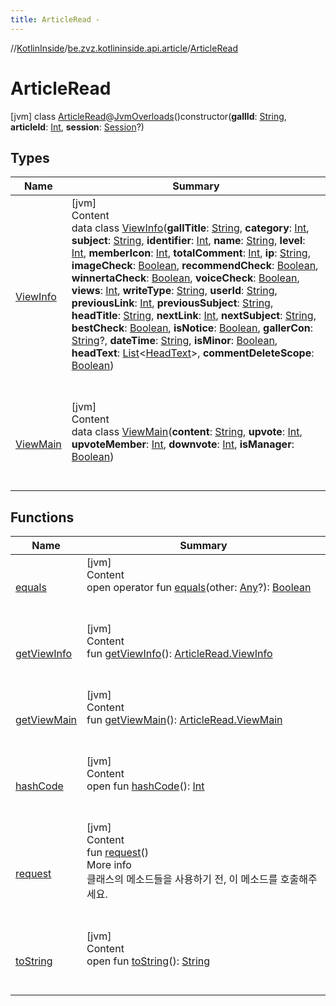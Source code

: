 ```yaml
---
title: ArticleRead -
---
```

//[KotlinInside](../../index.md)/[be.zvz.kotlininside.api.article](../index.md)/[ArticleRead](index.md)



# ArticleRead  
 [jvm] class [ArticleRead](index.md)@[JvmOverloads](https://kotlinlang.org/api/latest/jvm/stdlib/kotlin.jvm/-jvm-overloads/index.html)()constructor(**gallId**: [String](https://kotlinlang.org/api/latest/jvm/stdlib/kotlin/-string/index.html), **articleId**: [Int](https://kotlinlang.org/api/latest/jvm/stdlib/kotlin/-int/index.html), **session**: [Session](../../be.zvz.kotlininside.session/-session/index.md)?)   


## Types  
  
|  Name|  Summary| 
|---|---|
| <a name="be.zvz.kotlininside.api.article/ArticleRead.ViewInfo///PointingToDeclaration/"></a>[ViewInfo](-view-info/index.md)| <a name="be.zvz.kotlininside.api.article/ArticleRead.ViewInfo///PointingToDeclaration/"></a>[jvm]  <br>Content  <br>data class [ViewInfo](-view-info/index.md)(**gallTitle**: [String](https://kotlinlang.org/api/latest/jvm/stdlib/kotlin/-string/index.html), **category**: [Int](https://kotlinlang.org/api/latest/jvm/stdlib/kotlin/-int/index.html), **subject**: [String](https://kotlinlang.org/api/latest/jvm/stdlib/kotlin/-string/index.html), **identifier**: [Int](https://kotlinlang.org/api/latest/jvm/stdlib/kotlin/-int/index.html), **name**: [String](https://kotlinlang.org/api/latest/jvm/stdlib/kotlin/-string/index.html), **level**: [Int](https://kotlinlang.org/api/latest/jvm/stdlib/kotlin/-int/index.html), **memberIcon**: [Int](https://kotlinlang.org/api/latest/jvm/stdlib/kotlin/-int/index.html), **totalComment**: [Int](https://kotlinlang.org/api/latest/jvm/stdlib/kotlin/-int/index.html), **ip**: [String](https://kotlinlang.org/api/latest/jvm/stdlib/kotlin/-string/index.html), **imageCheck**: [Boolean](https://kotlinlang.org/api/latest/jvm/stdlib/kotlin/-boolean/index.html), **recommendCheck**: [Boolean](https://kotlinlang.org/api/latest/jvm/stdlib/kotlin/-boolean/index.html), **winnertaCheck**: [Boolean](https://kotlinlang.org/api/latest/jvm/stdlib/kotlin/-boolean/index.html), **voiceCheck**: [Boolean](https://kotlinlang.org/api/latest/jvm/stdlib/kotlin/-boolean/index.html), **views**: [Int](https://kotlinlang.org/api/latest/jvm/stdlib/kotlin/-int/index.html), **writeType**: [String](https://kotlinlang.org/api/latest/jvm/stdlib/kotlin/-string/index.html), **userId**: [String](https://kotlinlang.org/api/latest/jvm/stdlib/kotlin/-string/index.html), **previousLink**: [Int](https://kotlinlang.org/api/latest/jvm/stdlib/kotlin/-int/index.html), **previousSubject**: [String](https://kotlinlang.org/api/latest/jvm/stdlib/kotlin/-string/index.html), **headTitle**: [String](https://kotlinlang.org/api/latest/jvm/stdlib/kotlin/-string/index.html), **nextLink**: [Int](https://kotlinlang.org/api/latest/jvm/stdlib/kotlin/-int/index.html), **nextSubject**: [String](https://kotlinlang.org/api/latest/jvm/stdlib/kotlin/-string/index.html), **bestCheck**: [Boolean](https://kotlinlang.org/api/latest/jvm/stdlib/kotlin/-boolean/index.html), **isNotice**: [Boolean](https://kotlinlang.org/api/latest/jvm/stdlib/kotlin/-boolean/index.html), **gallerCon**: [String](https://kotlinlang.org/api/latest/jvm/stdlib/kotlin/-string/index.html)?, **dateTime**: [String](https://kotlinlang.org/api/latest/jvm/stdlib/kotlin/-string/index.html), **isMinor**: [Boolean](https://kotlinlang.org/api/latest/jvm/stdlib/kotlin/-boolean/index.html), **headText**: [List](https://kotlinlang.org/api/latest/jvm/stdlib/kotlin.collections/-list/index.html)<[HeadText](../../be.zvz.kotlininside.api.type/-head-text/index.md)>, **commentDeleteScope**: [Boolean](https://kotlinlang.org/api/latest/jvm/stdlib/kotlin/-boolean/index.html))  <br><br><br>
| <a name="be.zvz.kotlininside.api.article/ArticleRead.ViewMain///PointingToDeclaration/"></a>[ViewMain](-view-main/index.md)| <a name="be.zvz.kotlininside.api.article/ArticleRead.ViewMain///PointingToDeclaration/"></a>[jvm]  <br>Content  <br>data class [ViewMain](-view-main/index.md)(**content**: [String](https://kotlinlang.org/api/latest/jvm/stdlib/kotlin/-string/index.html), **upvote**: [Int](https://kotlinlang.org/api/latest/jvm/stdlib/kotlin/-int/index.html), **upvoteMember**: [Int](https://kotlinlang.org/api/latest/jvm/stdlib/kotlin/-int/index.html), **downvote**: [Int](https://kotlinlang.org/api/latest/jvm/stdlib/kotlin/-int/index.html), **isManager**: [Boolean](https://kotlinlang.org/api/latest/jvm/stdlib/kotlin/-boolean/index.html))  <br><br><br>


## Functions  
  
|  Name|  Summary| 
|---|---|
| <a name="kotlin/Any/equals/#kotlin.Any?/PointingToDeclaration/"></a>[equals](../../be.zvz.kotlininside.utils/-string-util/-companion/index.md#%5Bkotlin%2FAny%2Fequals%2F%23kotlin.Any%3F%2FPointingToDeclaration%2F%5D%2FFunctions%2F-1231821796)| <a name="kotlin/Any/equals/#kotlin.Any?/PointingToDeclaration/"></a>[jvm]  <br>Content  <br>open operator fun [equals](../../be.zvz.kotlininside.utils/-string-util/-companion/index.md#%5Bkotlin%2FAny%2Fequals%2F%23kotlin.Any%3F%2FPointingToDeclaration%2F%5D%2FFunctions%2F-1231821796)(other: [Any](https://kotlinlang.org/api/latest/jvm/stdlib/kotlin/-any/index.html)?): [Boolean](https://kotlinlang.org/api/latest/jvm/stdlib/kotlin/-boolean/index.html)  <br><br><br>
| <a name="be.zvz.kotlininside.api.article/ArticleRead/getViewInfo/#/PointingToDeclaration/"></a>[getViewInfo](get-view-info.md)| <a name="be.zvz.kotlininside.api.article/ArticleRead/getViewInfo/#/PointingToDeclaration/"></a>[jvm]  <br>Content  <br>fun [getViewInfo](get-view-info.md)(): [ArticleRead.ViewInfo](-view-info/index.md)  <br><br><br>
| <a name="be.zvz.kotlininside.api.article/ArticleRead/getViewMain/#/PointingToDeclaration/"></a>[getViewMain](get-view-main.md)| <a name="be.zvz.kotlininside.api.article/ArticleRead/getViewMain/#/PointingToDeclaration/"></a>[jvm]  <br>Content  <br>fun [getViewMain](get-view-main.md)(): [ArticleRead.ViewMain](-view-main/index.md)  <br><br><br>
| <a name="kotlin/Any/hashCode/#/PointingToDeclaration/"></a>[hashCode](../../be.zvz.kotlininside.utils/-string-util/-companion/index.md#%5Bkotlin%2FAny%2FhashCode%2F%23%2FPointingToDeclaration%2F%5D%2FFunctions%2F-1231821796)| <a name="kotlin/Any/hashCode/#/PointingToDeclaration/"></a>[jvm]  <br>Content  <br>open fun [hashCode](../../be.zvz.kotlininside.utils/-string-util/-companion/index.md#%5Bkotlin%2FAny%2FhashCode%2F%23%2FPointingToDeclaration%2F%5D%2FFunctions%2F-1231821796)(): [Int](https://kotlinlang.org/api/latest/jvm/stdlib/kotlin/-int/index.html)  <br><br><br>
| <a name="be.zvz.kotlininside.api.article/ArticleRead/request/#/PointingToDeclaration/"></a>[request](request.md)| <a name="be.zvz.kotlininside.api.article/ArticleRead/request/#/PointingToDeclaration/"></a>[jvm]  <br>Content  <br>fun [request](request.md)()  <br>More info  <br>클래스의 메소드들을 사용하기 전, 이 메소드를 호출해주세요.  <br><br><br>
| <a name="kotlin/Any/toString/#/PointingToDeclaration/"></a>[toString](../../be.zvz.kotlininside.utils/-string-util/-companion/index.md#%5Bkotlin%2FAny%2FtoString%2F%23%2FPointingToDeclaration%2F%5D%2FFunctions%2F-1231821796)| <a name="kotlin/Any/toString/#/PointingToDeclaration/"></a>[jvm]  <br>Content  <br>open fun [toString](../../be.zvz.kotlininside.utils/-string-util/-companion/index.md#%5Bkotlin%2FAny%2FtoString%2F%23%2FPointingToDeclaration%2F%5D%2FFunctions%2F-1231821796)(): [String](https://kotlinlang.org/api/latest/jvm/stdlib/kotlin/-string/index.html)  <br><br><br>


